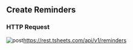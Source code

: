 ## Create Reminders

### HTTP Request

<img src="../../images/post.png" alt="post"/><api>https://rest.tsheets.com/api/v1/reminders</api>

